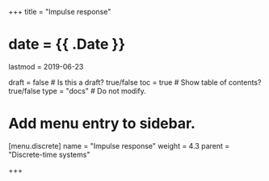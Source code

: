 +++
title = "Impulse response"

# date = {{ .Date }}
lastmod = 2019-06-23

draft = false  # Is this a draft? true/false
toc = true  # Show table of contents? true/false
type = "docs"  # Do not modify.

# Add menu entry to sidebar.
[menu.discrete]
  name = "Impulse response"
  weight = 4.3
  parent = "Discrete-time systems"


+++
